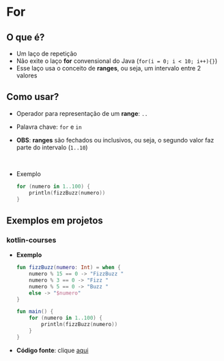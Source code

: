# For

## O que é?

* Um laço de repetição
* Não exite o laço **for** convensional do Java (```for(i = 0; i < 10; i++){}```)
* Esse laço usa o conceito de **ranges**, ou seja, um intervalo entre 2 valores

## Como usar?

* Operador para representação de um **range**: ```..```
* Palavra chave: ```for``` e ```in```

* **OBS**: **ranges** são fechados ou inclusivos, ou seja, o segundo valor faz parte do intervalo (```1..10```)

<br>

* Exemplo
  ```kotlin
  for (numero in 1..100) {
      println(fizzBuzz(numero))
  }
  ```
  
## Exemplos em projetos

### kotlin-courses

* **Exemplo**
  ```kotlin
  fun fizzBuzz(numero: Int) = when {
      numero % 15 == 0 -> "FizzBuzz "
      numero % 3 == 0 -> "Fizz "
      numero % 5 == 0 -> "Buzz "
      else -> "$numero"
  }

  fun main() {
      for (numero in 1..100) {
          println(fizzBuzz(numero))
      }
  }
  ```
* **Código fonte**: clique [aqui](https://github.com/ImGabreuw/kotlin-courses/blob/master/douglas-motta/for/src/main/kotlin/Main.kt)
